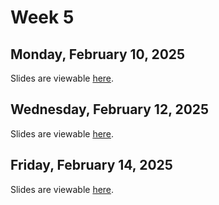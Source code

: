 # Week 5


## Monday, February 10, 2025

Slides are viewable [here](day_10.ipynb).

## Wednesday, February 12, 2025

Slides are viewable [here](day_11.ipynb).


## Friday, February 14, 2025

Slides are viewable [here](day_12.ipynb).


